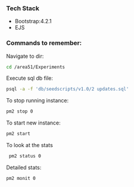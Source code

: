 ### Tech Stack
 * Bootstrap:4.2.1
 * EJS


### Commands to remember:

Navigate to dir:
 ```bash
 cd /area51/Experiments
```

Execute sql db file:
 ```bash
 psql -a -f 'db/seedscripts/v1.0/2 updates.sql'
```
 To stop running instance:
 ```bash
 pm2 stop 0
```
 To start new instance:
 ```bash
 pm2 start
```
 To look at the stats
```bash
 pm2 status 0
```
 Detailed stats:
 ```bash
 pm2 monit 0
 ```